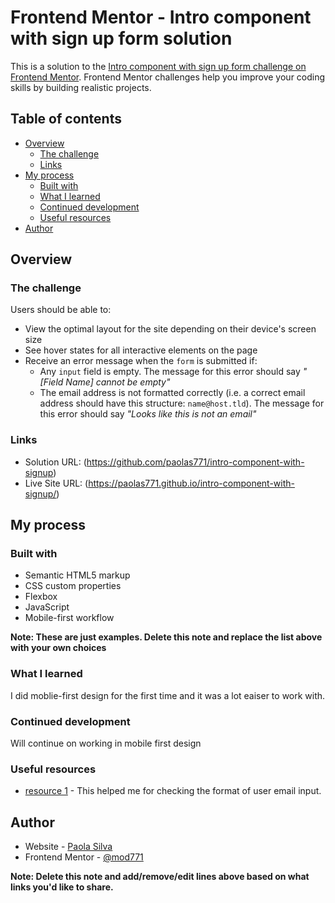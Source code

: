 # Frontend Mentor - Intro component with sign up form solution

This is a solution to the [Intro component with sign up form challenge on Frontend Mentor](https://www.frontendmentor.io/challenges/intro-component-with-signup-form-5cf91bd49edda32581d28fd1). Frontend Mentor challenges help you improve your coding skills by building realistic projects. 

## Table of contents

- [Overview](#overview)
  - [The challenge](#the-challenge)
  - [Links](#links)
- [My process](#my-process)
  - [Built with](#built-with)
  - [What I learned](#what-i-learned)
  - [Continued development](#continued-development)
  - [Useful resources](#useful-resources)
- [Author](#author)


## Overview

### The challenge

Users should be able to:

- View the optimal layout for the site depending on their device's screen size
- See hover states for all interactive elements on the page
- Receive an error message when the `form` is submitted if:
  - Any `input` field is empty. The message for this error should say *"[Field Name] cannot be empty"*
  - The email address is not formatted correctly (i.e. a correct email address should have this structure: `name@host.tld`). The message for this error should say *"Looks like this is not an email"*


### Links

- Solution URL: (https://github.com/paolas771/intro-component-with-signup)
- Live Site URL: (https://paolas771.github.io/intro-component-with-signup/)

## My process

### Built with

- Semantic HTML5 markup
- CSS custom properties
- Flexbox
- JavaScript
- Mobile-first workflow


**Note: These are just examples. Delete this note and replace the list above with your own choices**

### What I learned
I did moblie-first design for the first time and it was a lot eaiser to work with.



### Continued development

Will continue on working in mobile first design 


### Useful resources

- [resource 1](https://ui.dev/validate-email-address-javascript/) - This helped me for checking the format of user email input. 



## Author

- Website - [Paola Silva](https://github.com/mod771)
- Frontend Mentor - [@mod771](https://www.frontendmentor.io/profile/mod771)

**Note: Delete this note and add/remove/edit lines above based on what links you'd like to share.**



